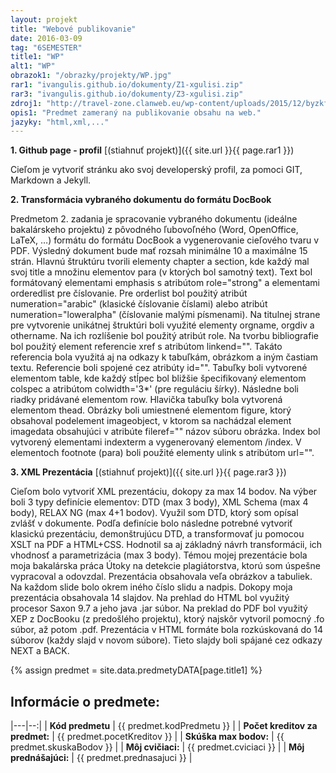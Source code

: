 ```yaml
---
layout: projekt
title: "Webové publikovanie"
date: 2016-03-09
tag: "6SEMESTER"
title1: "WP"
alt1: "WP"
obrazok1: "/obrazky/projekty/WP.jpg"
rar1: "ivangulis.github.io/dokumenty/Z1-xgulisi.zip"
rar3: "ivangulis.github.io/dokumenty/Z3-xgulisi.zip"
zdroj1: "http://travel-zone.clanweb.eu/wp-content/uploads/2015/12/byzkfygusssppoxlxqpt.jpg"
opis1: "Predmet zameraný na publikovanie obsahu na web."
jazyky: "html,xml,..."
---
```


**1. Github page - profil** [(stiahnuť projekt)]({{ site.url }}{{ page.rar1 }})

Cieľom je vytvoriť stránku ako svoj developerský profil, za pomoci GIT, Markdown a Jekyll.

**2. Transformácia vybraného dokumentu do formátu DocBook** 

Predmetom 2. zadania je spracovanie vybraného dokumentu (ideálne bakalárskeho projektu) z pôvodného ľubovoľného (Word, OpenOffice, LaTeX, …) formátu do formátu DocBook a vygenerovanie cieľového tvaru v PDF. Výsledný dokument bude mať rozsah minimálne 10 a maximálne 15 strán. 
Hlavnú štruktúru tvorili elementy chapter a section, kde každý mal svoj title a množinu elementov para (v ktorých bol samotný text). Text bol formátovaný elementami emphasis s atribútom role="strong" a elementami orderedlist pre číslovanie. Pre orderlist bol použitý atribút numeration="arabic" (klasické číslovanie číslami) alebo atribút numeration="loweralpha" (číslovanie malými písmenami). Na titulnej strane pre vytvorenie unikátnej štruktúri boli využité elementy orgname, orgdiv a othername. Na ich rozlíšenie bol použitý atribút role. Na tvorbu bibliografie bol použitý element referencie xref s atribútom linkend="". Takáto referencia bola využitá aj na odkazy k tabuľkám, obrázkom a iným častiam textu. Referencie boli spojené cez atribúty id="". Tabuľky boli vytvorené elementom table, kde každý stĺpec bol bližšie špecifikovaný elementom colspec a atribútom colwidth='3*' (pre reguláciu šírky). Následne boli riadky pridávané elementom row. Hlavička tabuľky bola vytvorená elementom thead. Obrázky boli umiestnené elementom figure, ktorý obsahoval podelement imageobject, v ktorom sa nachádzal element imagedata obsahujúci v atribúte fileref="" názov súboru obrázka. Index bol vytvorený elementami indexterm a vygenerovaný elementom /index. V elementoch footnote (para) boli použité elementy ulink s atribútom url="".

**3. XML Prezentácia** [(stiahnuť projekt)]({{ site.url }}{{ page.rar3 }})

Cieľom bolo vytvoriť XML prezentáciu, dokopy za max 14 bodov. Na výber boli 3 typy definície elementov: DTD (max 3 body), XML Schema (max 4 body), RELAX NG (max 4+1 bodov). Využil som DTD, ktorý som opísal zvlášť v dokumente. Podľa definície bolo následne potrebné vytvoriť klasickú prezentáciu, demonštrujúcu DTD, a transformovať ju pomocou XSLT na PDF a HTML+CSS. Hodnotil sa aj základný návrh transformácii, ich vhodnosť a parametrizácia (max 3 body). Témou mojej prezentácie bola moja bakalárska práca Útoky na detekcie plagiátorstva, ktorú som úspešne vypracoval a odovzdal. Prezentácia obsahovala veľa obrázkov a tabuliek. Na každom slide bolo okrem iného číslo slidu a nadpis. Dokopy moja prezentácia obsahovala 14 slajdov. Na prehlad do HTML bol využitý procesor Saxon 9.7 a jeho java .jar súbor. Na preklad do PDF bol využitý XEP z DocBooku (z predošlého projektu), ktorý najskôr vytvoril pomocný .fo súbor, až potom .pdf. Prezentácia v HTML formáte bola rozkúskovaná do 14 súborov (každy slajd v novom súbore). Tieto slajdy boli spájané cez odkazy NEXT a BACK.

{% assign predmet = site.data.predmetyDATA[page.title1] %}  

## Informácie o predmete:

|---|--:|
| **Kód predmetu** | {{ predmet.kodPredmetu }} |
| **Počet kreditov za predmet:** | {{ predmet.pocetKreditov }} |
| **Skúška max bodov:** | {{ predmet.skuskaBodov }} |
| **Môj cvičiaci:** | {{ predmet.cviciaci }} |
| **Môj prednášajúci:** | {{ predmet.prednasajuci }} |

